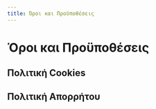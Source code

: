```yaml
---
title: Όροι και Προϋποθέσεις
---
```


# Όροι και Προϋποθέσεις
## Πολιτική Cookies
## Πολιτική Aπορρήτου
